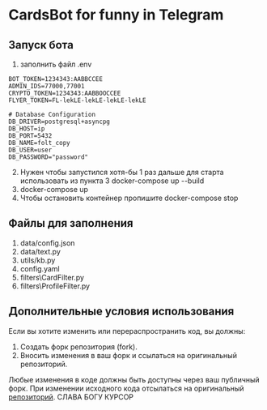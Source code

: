 # CardsBot for funny in Telegram

## Запуск бота
1. заполнить файл .env
```.env
BOT_TOKEN=1234343:AABBCCEE
ADMIN_IDS=77000,77001
CRYPTO_TOKEN=1234343:AABBOOCCEE
FLYER_TOKEN=FL-lekLE-lekLE-lekLE-lekLE

# Database Configuration
DB_DRIVER=postgresql+asyncpg
DB_HOST=ip
DB_PORT=5432
DB_NAME=folt_copy
DB_USER=user
DB_PASSWORD="password"
```
2. Нужен чтобы запустился хотя-бы 1 раз дальше для старта использовать из пункта 3
docker-compose up --build
3. docker-compose up
5. Чтобы остановить контейнер пропишите docker-compose stop


## Файлы для заполнения
1. data/config.json
2. data/text.py
3. utils/kb.py
4. config.yaml
5. filters\CardFilter.py
6. filters\ProfileFilter.py

## Дополнительные условия использования

Если вы хотите изменить или перераспространить код, вы должны:
1. Создать форк репозитория (fork).
2. Вносить изменения в ваш форк и ссылаться на оригинальный репозиторий.

Любые изменения в коде должны быть доступны через ваш публичный форк. При изменении исходного кода отсылаться на оригинальный [репозиторий](https://github.com/Faustyu1/CardsBot).
СЛАВА БОГУ КУРСОР

